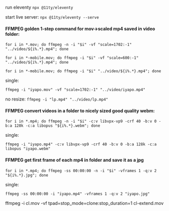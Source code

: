 run eleventy
`npx @11ty/eleventy`

start live server:
`npx @11ty/eleventy --serve`


#### FFMPEG golden 1-step command for mov->scaled mp4 saved in video folder:
`for i in *.mov; do ffmpeg -n -i "$i" -vf "scale=1702:-1" "../video/${i%.*}.mp4"; done`

`for i in *-mobile.mov; do ffmpeg -i "$i" -vf "scale=600:-1" "../video/${i%.*}.mp4"; done`

`for i in *-mobile.mov; do ffmpeg -i "$i" "../video/${i%.*}.mp4"; done`

single:

`ffmpeg -i "iyapo.mov" -vf "scale=1702:-1" "../video/iyapo.mp4"`

no resize:
`ffmpeg -i "lp.mp4" "../video/lp.mp4"`

#### FFMPEG convert videos in a folder to nicely sized good quality webm:
`for i in *.mp4; do ffmpeg -n -i "$i" -c:v libvpx-vp9 -crf 40 -b:v 0 -b:a 128k -c:a libopus "${i%.*}.webm"; done`

single:

`ffmpeg -i "iyapo.mp4" -c:v libvpx-vp9 -crf 40 -b:v 0 -b:a 128k -c:a libopus "iyapo.webm"`

#### FFMPEG get first frame of each mp4 in folder and save it as a jpg
`for i in *.mp4; do ffmpeg -ss 00:00:00 -n -i "$i" -vframes 1 -q:v 2 "${i%.*}.jpg"; done`

single:

`ffmpeg -ss 00:00:00 -i "iyapo.mp4" -vframes 1 -q:v 2 "iyapo.jpg"`




ffmpeg -i cl.mov -vf tpad=stop_mode=clone:stop_duration=1 cl-extend.mov

